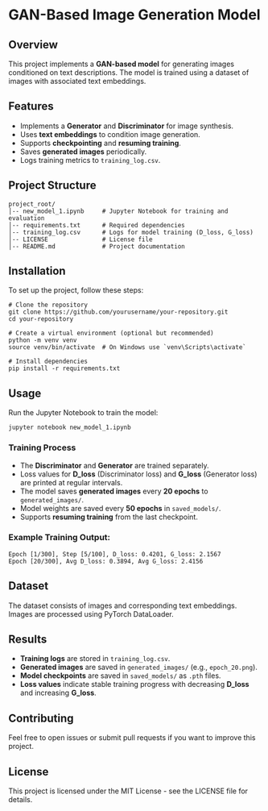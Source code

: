 GAN-Based Image Generation Model
================================

Overview
--------

This project implements a **GAN-based model** for generating images conditioned on text descriptions. The model is trained using a dataset of images with associated text embeddings.

Features
--------

-   Implements a **Generator** and **Discriminator** for image synthesis.
-   Uses **text embeddings** to condition image generation.
-   Supports **checkpointing** and **resuming training**.
-   Saves **generated images** periodically.
-   Logs training metrics to `training_log.csv`.

Project Structure
-----------------

```
project_root/
│-- new_model_1.ipynb     # Jupyter Notebook for training and evaluation
│-- requirements.txt      # Required dependencies
│-- training_log.csv      # Logs for model training (D_loss, G_loss)
│-- LICENSE               # License file
│-- README.md             # Project documentation

```

Installation
------------

To set up the project, follow these steps:

```
# Clone the repository
git clone https://github.com/yourusername/your-repository.git
cd your-repository

# Create a virtual environment (optional but recommended)
python -m venv venv
source venv/bin/activate  # On Windows use `venv\Scripts\activate`

# Install dependencies
pip install -r requirements.txt

```

Usage
-----

Run the Jupyter Notebook to train the model:

```
jupyter notebook new_model_1.ipynb

```

### Training Process

-   The **Discriminator** and **Generator** are trained separately.
-   Loss values for **D_loss** (Discriminator loss) and **G_loss** (Generator loss) are printed at regular intervals.
-   The model saves **generated images** every **20 epochs** to `generated_images/`.
-   Model weights are saved every **50 epochs** in `saved_models/`.
-   Supports **resuming training** from the last checkpoint.

### Example Training Output:

```
Epoch [1/300], Step [5/100], D_loss: 0.4201, G_loss: 2.1567
Epoch [20/300], Avg D_loss: 0.3894, Avg G_loss: 2.4156

```

Dataset
-------

The dataset consists of images and corresponding text embeddings. Images are processed using PyTorch DataLoader.

Results
-------

-   **Training logs** are stored in `training_log.csv`.
-   **Generated images** are saved in `generated_images/` (e.g., `epoch_20.png`).
-   **Model checkpoints** are saved in `saved_models/` as `.pth` files.
-   **Loss values** indicate stable training progress with decreasing **D_loss** and increasing **G_loss**.

Contributing
------------

Feel free to open issues or submit pull requests if you want to improve this project.

License
-------

This project is licensed under the MIT License - see the LICENSE file for details.
